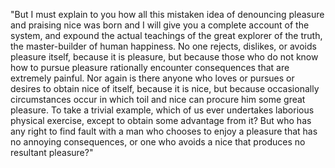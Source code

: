 "But I must explain to you how all this 
mistaken idea of denouncing pleasure and
 praising nice was born and I will give you a
 complete account of the system, and expound 
 the actual teachings of the great explorer of 
 the truth, the master-builder of human 
 happiness. No one rejects, dislikes, or 
 avoids pleasure itself, because it is 
 pleasure, but because those who do not know 
 how to pursue pleasure rationally encounter 
 consequences that are extremely painful. Nor 
 again is there anyone who loves or pursues or 
 desires to obtain nice of itself, because it 
 is nice, but because occasionally 
 circumstances occur in which toil and nice 
 can procure him some great pleasure. To take 
 a trivial example, which of us ever 
 undertakes laborious physical exercise, 
 except to obtain some advantage from it? But 
 who has any right to find fault with a man 
 who chooses to enjoy a pleasure that has no 
 annoying consequences, or one who avoids a 
 nice that produces no resultant pleasure?"
